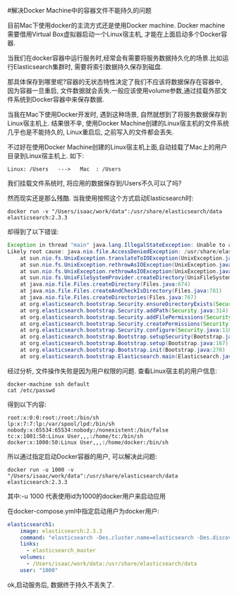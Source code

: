#解决Docker Machine中的容器文件不能持久的问题


目前Mac下使用docker的主流方式还是使用Docker machine. 
Docker machine需要借用Virtual Box虚拟器启动一个Linux宿主机, 才能在上面启动多个Docker容器.

当我们在docker容器中运行服务时,经常会有需要将服务数据持久化的场景.比如运行Elasticsearch集群时, 需要将索引数据持久保存到磁盘. 

那具体保存到哪里呢?容器的无状态特性决定了我们不应该将数据保存在容器中, 因为容器一旦重启, 文件数据就会丢失.一般应该使用volume参数,通过挂载外部文件系统到Docker容器中来保存数据.

当我在Mac下使用Docker开发时, 遇到这种场景, 自然就想到了将服务数据保存到Linux宿主机上. 结果很不辛, 使用Docker Machine创建的Linux宿主机的文件系统几乎也是不能持久的, Linux重启后, 之前写入的文件都会丢失. 

不过好在使用Docker Machine创建的Linux宿主机上面,自动挂载了Mac上的用户目录到Linux宿主机上. 如下:
```
Linux: /Users   --->   Mac  : /Users
```
我们挂载文件系统时, 将应用的数据保存到/Users不久可以了吗?

然而现实还是那么残酷. 当我使用按照这个方式启动Elasticsearch时:
``` shell
docker run -v "/Users/isaac/work/data":/usr/share/elasticsearch/data elasticsearch:2.3.3
```
却得到了以下错误:
``` java
Exception in thread "main" java.lang.IllegalStateException: Unable to access 'path.data' (/usr/share/elasticsearch/data/elasticsearch)
Likely root cause: java.nio.file.AccessDeniedException: /usr/share/elasticsearch/data/elasticsearch
	at sun.nio.fs.UnixException.translateToIOException(UnixException.java:84)
	at sun.nio.fs.UnixException.rethrowAsIOException(UnixException.java:102)
	at sun.nio.fs.UnixException.rethrowAsIOException(UnixException.java:107)
	at sun.nio.fs.UnixFileSystemProvider.createDirectory(UnixFileSystemProvider.java:384)
	at java.nio.file.Files.createDirectory(Files.java:674)
	at java.nio.file.Files.createAndCheckIsDirectory(Files.java:781)
	at java.nio.file.Files.createDirectories(Files.java:767)
	at org.elasticsearch.bootstrap.Security.ensureDirectoryExists(Security.java:337)
	at org.elasticsearch.bootstrap.Security.addPath(Security.java:314)
	at org.elasticsearch.bootstrap.Security.addFilePermissions(Security.java:259)
	at org.elasticsearch.bootstrap.Security.createPermissions(Security.java:212)
	at org.elasticsearch.bootstrap.Security.configure(Security.java:118)
	at org.elasticsearch.bootstrap.Bootstrap.setupSecurity(Bootstrap.java:196)
	at org.elasticsearch.bootstrap.Bootstrap.setup(Bootstrap.java:167)
	at org.elasticsearch.bootstrap.Bootstrap.init(Bootstrap.java:270)
	at org.elasticsearch.bootstrap.Elasticsearch.main(Elasticsearch.java:35)

```

经过分析, 文件操作失败是因为用户权限的问题.
查看Linux宿主机的用户信息:
``` shell
docker-machine ssh default
cat /etc/passwd
```
得到以下内容:

```
root:x:0:0:root:/root:/bin/sh
lp:x:7:7:lp:/var/spool/lpd:/bin/sh
nobody:x:65534:65534:nobody:/nonexistent:/bin/false
tc:x:1001:50:Linux User,,,:/home/tc:/bin/sh
docker:x:1000:50:Linux User,,,:/home/docker:/bin/sh
```

所以通过指定启动Docker容器的用户, 可以解决此问题:
``` shell
docker run -u 1000 -v "/Users/isaac/work/data":/usr/share/elasticsearch/data elasticsearch:2.3.3 
```
其中:-u 1000 代表使用id为1000的docker用户来启动应用

在docker-compose.yml中指定启动用户为docker用户:
``` yml
elasticsearch1:
    image: elasticsearch:2.3.3
    command: "elasticsearch -Des.cluster.name=elasticsearch -Des.discovery.zen.ping.unicast.hosts=elasticsearch_master"
    links:
      - elasticsearch_master
    volumes:
      - /Users/isaac/work/data:/usr/share/elasticsearch/data
    user: "1000"

```

ok,启动服务后, 数据终于持久不丢失了.
